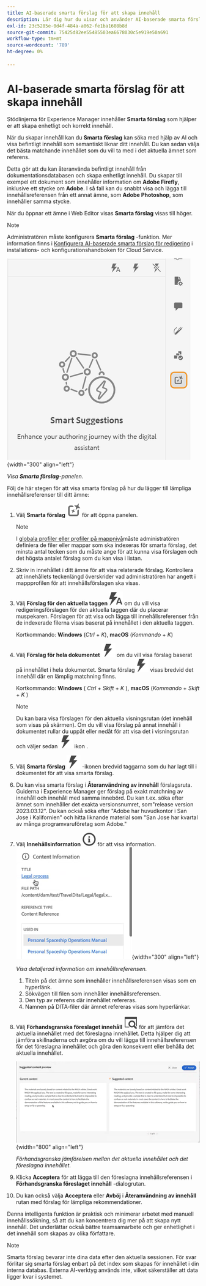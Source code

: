 ```yaml
---
title: AI-baserade smarta förslag för att skapa innehåll
description: Lär dig hur du visar och använder AI-baserade smarta förslag i Web Editor.
exl-id: 23c5285e-0d4f-484a-a062-fe1ba1608b8d
source-git-commit: 75425d82ee55485503ea6678030c5e919e50a691
workflow-type: tm+mt
source-wordcount: '789'
ht-degree: 0%

---
```


# AI-baserade smarta förslag för att skapa innehåll

Stödlinjerna för Experience Manager innehåller **Smarta förslag** som hjälper er att skapa enhetligt och korrekt innehåll.

När du skapar innehåll kan du **Smarta förslag** kan söka med hjälp av AI och visa befintligt innehåll som semantiskt liknar ditt innehåll. Du kan sedan välja det bästa matchande innehållet som du vill ta med i det aktuella ämnet som referens.

Detta gör att du kan återanvända befintligt innehåll från dokumentationsdatabasen och skapa enhetligt innehåll. Du skapar till exempel ett dokument som innehåller information om **Adobe Firefly**, inklusive ett stycke om **Adobe**. I så fall kan du snabbt visa och lägga till innehållsreferensen från ett annat ämne, som **Adobe Photoshop**, som innehåller samma stycke.





När du öppnar ett ämne i Web Editor visas **Smarta förslag** visas till höger.

>[!NOTE]
>
> Administratören måste konfigurera **Smarta förslag** -funktion. Mer information finns i [Konfigurera AI-baserade smarta förslag för redigering](../cs-install-guide/conf-smart-suggestions.md) i installations- och konfigurationshandboken för Cloud Service.

![Panelen Smarta förslag](images/smart-suggestions-panel.png){width="300" align="left"}

*Visa **Smarta förslag**-panelen.*

Följ de här stegen för att visa smarta förslag på hur du lägger till lämpliga innehållsreferenser till ditt ämne:

1. Välj **Smarta förslag** ![ikon för smarta förslag](images/smart-suggestions-icon.svg) för att öppna panelen.



   >[!NOTE]
   >
   > I [globala profiler eller profiler på mappnivå](../cs-install-guide/conf-folder-level.md#conf-ai-smart-suggestions)måste administratören definiera de filer eller mappar som ska indexeras för smarta förslag, det minsta antal tecken som du måste ange för att kunna visa förslagen och det högsta antalet förslag som du kan visa i listan.

1. Skriv in innehållet i ditt ämne för att visa relaterade förslag. Kontrollera att innehållets teckenlängd överskrider vad administratören har angett i mappprofilen för att innehållsförslagen ska visas.

1. Välj **Förslag för den aktuella taggen** ![ikon för aktuell tagg för smarta förslag](images/smart-suggestions-current-tag-icon.svg) om du vill visa redigeringsförslagen för den aktuella taggen där du placerar muspekaren.  Förslagen för att visa och lägga till innehållsreferenser från de indexerade filerna visas baserat på innehållet i den aktuella taggen.

   Kortkommando: **Windows** (*Ctrl* + *K*),  **macOS** (*Kommando* + *K*)
1. Välj **Förslag för hela dokumentet**  ![ikon för hela dokumentet med smarta förslag](images/smart-suggestions-complete-document-icon.svg) om du vill visa förslag baserat på innehållet i hela dokumentet.  Smarta förslag![ikon för smarta förslag](images/smart-suggestions-complete-document-icon.svg) visas bredvid det innehåll där en lämplig matchning finns.

   Kortkommando: **Windows** ( *Ctrl* + *Skift* +  *K* ),  **macOS** (*Kommando* + *Skift* + *K* )

   >[!NOTE]
   >
   > Du kan bara visa förslagen för den aktuella visningsrutan (det innehåll som visas på skärmen). Om du vill visa förslag på annat innehåll i dokumentet rullar du uppåt eller nedåt för att visa det i visningsrutan och väljer sedan ![ikon för smarta förslag](images/smart-suggestions-complete-document-icon.svg) ikon .

1. Välj **Smarta förslag** ![ikon för smarta förslag](images/smart-suggestions-complete-document-icon.svg) -ikonen bredvid taggarna som du har lagt till i dokumentet för att visa smarta förslag.
1. Du kan visa smarta förslag i **Återanvändning av innehåll** förslagsruta.  Guiderna i Experience Manager ger förslag på exakt matchning av innehåll och innehåll med samma innebörd. Du kan t.ex. söka efter ämnet som innehåller det exakta versionsnumret, som&quot;release version 2023.03.12&quot;. Du kan också söka efter &quot;Adobe har huvudkontor i San Jose i Kalifornien&quot; och hitta liknande material som &quot;San Jose har kvartal av många programvaruföretag som Adobe.&quot;
1. Välj **Innehållsinformation** ![Innehållsinformation](images/smart-suggestions-content-info-icon.svg) för att visa information.
   ![Panelen Innehållsinformation](images/smart-suggestions-content-information.png){width="300" align="left"}

   *Visa detaljerad information om innehållsreferensen.*

   1. Titeln på det ämne som innehåller innehållsreferensen visas som en hyperlänk.
   1. Sökvägen till filen som innehåller innehållsreferensen.
   1. Den typ av referens där innehållet refereras.
   1. Namnen på DITA-filer där ämnet refereras visas som hyperlänkar.
1. Välj **Förhandsgranska föreslaget innehåll** ![ikon för förhandsgranskning av smarta förslag](images/smart-suggestions-preview-icon.svg) för att jämföra det aktuella innehållet med det föreslagna innehållet. Detta hjälper dig att jämföra skillnaderna och avgöra om du vill lägga till innehållsreferensen för det föreslagna innehållet och göra den konsekvent eller behålla det aktuella innehållet.

   ![Förhandsgranska föreslaget innehåll](images/smart-suggestions-suggested-content-preview.png){width="800" align="left"}

   *Förhandsgranska jämförelsen mellan det aktuella innehållet och det föreslagna innehållet.*

1. Klicka **Acceptera** för att lägga till den föreslagna innehållsreferensen i **Förhandsgranska föreslaget innehåll** -dialogrutan.
1. Du kan också välja **Acceptera** eller **Avböj** i **Återanvändning av innehåll** rutan med förslag för lämpliga rekommendationer.


Denna intelligenta funktion är praktisk och minimerar arbetet med manuell innehållssökning, så att du kan koncentrera dig mer på att skapa nytt innehåll. Det underlättar också bättre teamsamarbete och ger enhetlighet i det innehåll som skapas av olika författare.

>[!NOTE]
>
>Smarta förslag bevarar inte dina data efter den aktuella sessionen. För svar förlitar sig smarta förslag enbart på det index som skapas för innehållet i din interna databas. Externa AI-verktyg används inte, vilket säkerställer att data ligger kvar i systemet.
